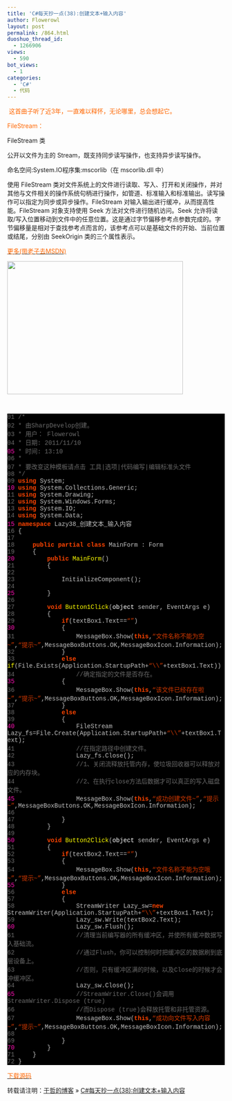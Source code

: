 ```yaml
---
title: 'C#每天抄一点(38):创建文本+输入内容'
author: Flowerowl
layout: post
permalink: /864.html
duoshuo_thread_id:
  - 1266906
views:
  - 590
bot_views:
  - 1
categories:
  - 'C#'
  - 代码
---
```

  
<span style="color: #ff6600;"> 这首曲子听了近3年，一直难以释怀，无论哪里，总会想起它。</span>

<span style="color: #ff6600;">FileStream：</span>

FileStream 类

公开以文件为主的 Stream，既支持同步读写操作，也支持异步读写操作。

命名空间:System.IO程序集:mscorlib（在 mscorlib.dll 中）

使用 FileStream 类对文件系统上的文件进行读取、写入、打开和关闭操作，并对其他与文件相关的操作系统句柄进行操作，如管道、标准输入和标准输出。读写操作可以指定为同步或异步操作。FileStream 对输入输出进行缓冲，从而提高性能。FileStream 对象支持使用 Seek 方法对文件进行随机访问。Seek 允许将读取/写入位置移动到文件中的任意位置。这是通过字节偏移参考点参数完成的。字节偏移量是相对于查找参考点而言的，该参考点可以是基础文件的开始、当前位置或结尾，分别由 SeekOrigin 类的三个属性表示。

<span style="color: #ff6600;"><a href="http://msdn.microsoft.com/zh-cn/library/system.io.filestream(VS.80).aspx" target="_blank"><span style="color: #ff6600;">更多(带老子去MSDN)</span></a></span>

<img class="aligncenter size-full wp-image-865" title="Lazynight | 夜阑" src="http://lazynight.me/wp-content/uploads/2011/11/20111110141751.jpg" alt="" width="407" height="308" />

&nbsp;

<div class="source" style="font-family: '[object HTMLOptionElement]', Consolas, 'Lucida Console', 'Courier New'; color: #c0c0c0; background-color: #000000;">
  <span style="color: #696969;">01</span> <span style="color: #696969;">/*</span><br /> <span style="color: #696969;">02</span> <span style="color: #696969;"> * 由SharpDevelop创建。</span><br /> <span style="color: #696969;">03</span> <span style="color: #696969;"> * 用户： Flowerowl</span><br /> <span style="color: #696969;">04</span> <span style="color: #696969;"> * 日期: 2011/11/10</span><br /> <span style="color: #f810b0;">05</span> <span style="color: #696969;"> * 时间: 13:10</span><br /> <span style="color: #696969;">06</span> <span style="color: #696969;"> * </span><br /> <span style="color: #696969;">07</span> <span style="color: #696969;"> * 要改变这种模板请点击 工具|选项|代码编写|编辑标准头文件</span><br /> <span style="color: #696969;">08</span> <span style="color: #696969;"> */</span><br /> <span style="color: #696969;">09</span> <span style="color: #ff4400; font-weight: bold;">using</span> <span style="color: #c0c0c0;">System</span>;<br /> <span style="color: #f810b0;">10</span> <span style="color: #ff4400; font-weight: bold;">using</span> <span style="color: #c0c0c0;">System.Collections.Generic</span>;<br /> <span style="color: #696969;">11</span> <span style="color: #ff4400; font-weight: bold;">using</span> <span style="color: #c0c0c0;">System.Drawing</span>;<br /> <span style="color: #696969;">12</span> <span style="color: #ff4400; font-weight: bold;">using</span> <span style="color: #c0c0c0;">System.Windows.Forms</span>;<br /> <span style="color: #696969;">13</span> <span style="color: #ff4400; font-weight: bold;">using</span> <span style="color: #c0c0c0;">System.IO</span>;<br /> <span style="color: #696969;">14</span> <span style="color: #ff4400; font-weight: bold;">using</span> <span style="color: #c0c0c0;">System.Data</span>;<br /> <span style="color: #f810b0;">15</span> <span style="color: #ff4400; font-weight: bold;">namespace</span> <span style="color: #c0c0c0;">Lazy38_</span><span style="color: #c0c0c0;">创建文本</span><span style="color: #c0c0c0;">_</span><span style="color: #c0c0c0;">输入内容</span><br /> <span style="color: #696969;">16</span> <span style="color: #c0c0c0;">{</span><br /> <span style="color: #696969;">17</span><br /> <span style="color: #696969;">18</span>     <span style="color: #ff4400; font-weight: bold;">public</span> <span style="color: #ff4400; font-weight: bold;">partial</span> <span style="color: #ff4400; font-weight: bold;">class</span> <span style="color: #c0c0c0;">MainForm</span> <span style="color: #c0c0c0;">:</span> <span style="color: #c0c0c0;">Form</span><br /> <span style="color: #696969;">19</span>     <span style="color: #c0c0c0;">{</span><br /> <span style="color: #f810b0;">20</span>         <span style="color: #ff4400; font-weight: bold;">public</span> <span style="color: #ffff00;">MainForm</span>()<br /> <span style="color: #696969;">21</span>         <span style="color: #c0c0c0;">{</span><br /> <span style="color: #696969;">22</span><br /> <span style="color: #696969;">23</span>             <span style="color: #c0c0c0;">InitializeComponent</span>();<br /> <span style="color: #696969;">24</span><br /> <span style="color: #f810b0;">25</span>         <span style="color: #c0c0c0;">}</span><br /> <span style="color: #696969;">26</span><br /> <span style="color: #696969;">27</span>         <span style="color: #ff4400; font-weight: bold;">void</span> <span style="color: #ffff00;">Button1Click</span>(<span style="color: #ffffff;">object</span> <span style="color: #c0c0c0;">sender</span><span style="color: #c0c0c0;">,</span> <span style="color: #c0c0c0;">EventArgs</span> <span style="color: #c0c0c0;">e</span>)<br /> <span style="color: #696969;">28</span>         <span style="color: #c0c0c0;">{</span><br /> <span style="color: #696969;">29</span>             <span style="color: #ff4400; font-weight: bold;">if</span>(<span style="color: #c0c0c0;">textBox1</span><span style="color: #c0c0c0;">.</span><span style="color: #c0c0c0;">Text</span><span style="color: #c0c0c0;">==</span><span style="color: #d13800;">&#8220;&#8221;</span>)<br /> <span style="color: #f810b0;">30</span>             <span style="color: #c0c0c0;">{</span><br /> <span style="color: #696969;">31</span>                 <span style="color: #c0c0c0;">MessageBox</span><span style="color: #c0c0c0;">.</span><span style="color: #c0c0c0;">Show</span>(<span style="color: #ff4400; font-weight: bold;">this</span><span style="color: #c0c0c0;">,</span><span style="color: #d13800;">&#8220;文件名称不能为空~&#8221;</span><span style="color: #c0c0c0;">,</span><span style="color: #d13800;">&#8220;提示~&#8221;</span><span style="color: #c0c0c0;">,</span><span style="color: #c0c0c0;">MessageBoxButtons</span><span style="color: #c0c0c0;">.</span><span style="color: #c0c0c0;">OK</span><span style="color: #c0c0c0;">,</span><span style="color: #c0c0c0;">MessageBoxIcon</span><span style="color: #c0c0c0;">.</span><span style="color: #c0c0c0;">Information</span>);<br /> <span style="color: #696969;">32</span>             <span style="color: #c0c0c0;">}</span><br /> <span style="color: #696969;">33</span>             <span style="color: #ff4400; font-weight: bold;">else</span> <span style="color: #ffff00;">if</span>(<span style="color: #c0c0c0;">File</span><span style="color: #c0c0c0;">.</span><span style="color: #c0c0c0;">Exists</span>(<span style="color: #c0c0c0;">Application</span><span style="color: #c0c0c0;">.</span><span style="color: #c0c0c0;">StartupPath</span><span style="color: #c0c0c0;">+</span><span style="color: #d13800;">&#8220;\\&#8221;</span><span style="color: #c0c0c0;">+</span><span style="color: #c0c0c0;">textBox1</span><span style="color: #c0c0c0;">.</span><span style="color: #c0c0c0;">Text</span>))<br /> <span style="color: #696969;">34</span>                 <span style="color: #696969;">//确定指定的文件是否存在。</span><br /> <span style="color: #f810b0;">35</span>             <span style="color: #c0c0c0;">{</span><br /> <span style="color: #696969;">36</span>                 <span style="color: #c0c0c0;">MessageBox</span><span style="color: #c0c0c0;">.</span><span style="color: #c0c0c0;">Show</span>(<span style="color: #ff4400; font-weight: bold;">this</span><span style="color: #c0c0c0;">,</span><span style="color: #d13800;">&#8220;该文件已经存在啦~&#8221;</span><span style="color: #c0c0c0;">,</span><span style="color: #d13800;">&#8220;提示~&#8221;</span><span style="color: #c0c0c0;">,</span><span style="color: #c0c0c0;">MessageBoxButtons</span><span style="color: #c0c0c0;">.</span><span style="color: #c0c0c0;">OK</span><span style="color: #c0c0c0;">,</span><span style="color: #c0c0c0;">MessageBoxIcon</span><span style="color: #c0c0c0;">.</span><span style="color: #c0c0c0;">Information</span>);<br /> <span style="color: #696969;">37</span>             <span style="color: #c0c0c0;">}</span><br /> <span style="color: #696969;">38</span>             <span style="color: #ff4400; font-weight: bold;">else</span><br /> <span style="color: #696969;">39</span>             <span style="color: #c0c0c0;">{</span><br /> <span style="color: #f810b0;">40</span>                 <span style="color: #c0c0c0;">FileStream</span> <span style="color: #c0c0c0;">Lazy_fs</span><span style="color: #c0c0c0;">=</span><span style="color: #c0c0c0;">File</span><span style="color: #c0c0c0;">.</span><span style="color: #c0c0c0;">Create</span>(<span style="color: #c0c0c0;">Application</span><span style="color: #c0c0c0;">.</span><span style="color: #c0c0c0;">StartupPath</span><span style="color: #c0c0c0;">+</span><span style="color: #d13800;">&#8220;\\&#8221;</span><span style="color: #c0c0c0;">+</span><span style="color: #c0c0c0;">textBox1</span><span style="color: #c0c0c0;">.</span><span style="color: #c0c0c0;">Text</span>);<br /> <span style="color: #696969;">41</span>                 <span style="color: #696969;">//在指定路径中创建文件。</span><br /> <span style="color: #696969;">42</span>                 <span style="color: #c0c0c0;">Lazy_fs</span><span style="color: #c0c0c0;">.</span><span style="color: #c0c0c0;">Close</span>();<br /> <span style="color: #696969;">43</span>                 <span style="color: #696969;">//1、关闭流释放托管内存，使垃圾回收器可以释放对应的内存块。</span><br /> <span style="color: #696969;">44</span>                 <span style="color: #696969;">//2、在执行close方法后数据才可以真正的写入磁盘文件。</span><br /> <span style="color: #f810b0;">45</span>                 <span style="color: #c0c0c0;">MessageBox</span><span style="color: #c0c0c0;">.</span><span style="color: #c0c0c0;">Show</span>(<span style="color: #ff4400; font-weight: bold;">this</span><span style="color: #c0c0c0;">,</span><span style="color: #d13800;">&#8220;成功创建文件~&#8221;</span><span style="color: #c0c0c0;">,</span><span style="color: #d13800;">&#8220;提示~&#8221;</span><span style="color: #c0c0c0;">,</span><span style="color: #c0c0c0;">MessageBoxButtons</span><span style="color: #c0c0c0;">.</span><span style="color: #c0c0c0;">OK</span><span style="color: #c0c0c0;">,</span><span style="color: #c0c0c0;">MessageBoxIcon</span><span style="color: #c0c0c0;">.</span><span style="color: #c0c0c0;">Information</span>);<br /> <span style="color: #696969;">46</span><br /> <span style="color: #696969;">47</span>             <span style="color: #c0c0c0;">}</span><br /> <span style="color: #696969;">48</span>         <span style="color: #c0c0c0;">}</span><br /> <span style="color: #696969;">49</span><br /> <span style="color: #f810b0;">50</span>         <span style="color: #ff4400; font-weight: bold;">void</span> <span style="color: #ffff00;">Button2Click</span>(<span style="color: #ffffff;">object</span> <span style="color: #c0c0c0;">sender</span><span style="color: #c0c0c0;">,</span> <span style="color: #c0c0c0;">EventArgs</span> <span style="color: #c0c0c0;">e</span>)<br /> <span style="color: #696969;">51</span>         <span style="color: #c0c0c0;">{</span><br /> <span style="color: #696969;">52</span>             <span style="color: #ff4400; font-weight: bold;">if</span>(<span style="color: #c0c0c0;">textBox2</span><span style="color: #c0c0c0;">.</span><span style="color: #c0c0c0;">Text</span><span style="color: #c0c0c0;">==</span><span style="color: #d13800;">&#8220;&#8221;</span>)<br /> <span style="color: #696969;">53</span>             <span style="color: #c0c0c0;">{</span><br /> <span style="color: #696969;">54</span>                 <span style="color: #c0c0c0;">MessageBox</span><span style="color: #c0c0c0;">.</span><span style="color: #c0c0c0;">Show</span>(<span style="color: #ff4400; font-weight: bold;">this</span><span style="color: #c0c0c0;">,</span><span style="color: #d13800;">&#8220;文件名称不能为空哦~&#8221;</span><span style="color: #c0c0c0;">,</span><span style="color: #d13800;">&#8220;提示~&#8221;</span><span style="color: #c0c0c0;">,</span><span style="color: #c0c0c0;">MessageBoxButtons</span><span style="color: #c0c0c0;">.</span><span style="color: #c0c0c0;">OK</span><span style="color: #c0c0c0;">,</span><span style="color: #c0c0c0;">MessageBoxIcon</span><span style="color: #c0c0c0;">.</span><span style="color: #c0c0c0;">Information</span>);<br /> <span style="color: #f810b0;">55</span>             <span style="color: #c0c0c0;">}</span><br /> <span style="color: #696969;">56</span>             <span style="color: #ff4400; font-weight: bold;">else</span><br /> <span style="color: #696969;">57</span>             <span style="color: #c0c0c0;">{</span><br /> <span style="color: #696969;">58</span>                 <span style="color: #c0c0c0;">StreamWriter</span> <span style="color: #c0c0c0;">Lazy_sw</span><span style="color: #c0c0c0;">=</span><span style="color: #ff4400; font-weight: bold;">new</span> <span style="color: #c0c0c0;">StreamWriter</span>(<span style="color: #c0c0c0;">Application</span><span style="color: #c0c0c0;">.</span><span style="color: #c0c0c0;">StartupPath</span><span style="color: #c0c0c0;">+</span><span style="color: #d13800;">&#8220;\\&#8221;</span><span style="color: #c0c0c0;">+</span><span style="color: #c0c0c0;">textBox1</span><span style="color: #c0c0c0;">.</span><span style="color: #c0c0c0;">Text</span>);<br /> <span style="color: #696969;">59</span>                 <span style="color: #c0c0c0;">Lazy_sw</span><span style="color: #c0c0c0;">.</span><span style="color: #c0c0c0;">Write</span>(<span style="color: #c0c0c0;">textBox2</span><span style="color: #c0c0c0;">.</span><span style="color: #c0c0c0;">Text</span>);<br /> <span style="color: #f810b0;">60</span>                 <span style="color: #c0c0c0;">Lazy_sw</span><span style="color: #c0c0c0;">.</span><span style="color: #c0c0c0;">Flush</span>();<br /> <span style="color: #696969;">61</span>                 <span style="color: #696969;">//清理当前编写器的所有缓冲区，并使所有缓冲数据写入基础流。</span><br /> <span style="color: #696969;">62</span>                 <span style="color: #696969;">//通过Flush，你可以控制何时把缓冲区的数据刷到底层设备上。</span><br /> <span style="color: #696969;">63</span>                 <span style="color: #696969;">//否则，只有缓冲区满的时候，以及Close的时候才会冲缓冲区。</span><br /> <span style="color: #696969;">64</span>                 <span style="color: #c0c0c0;">Lazy_sw</span><span style="color: #c0c0c0;">.</span><span style="color: #c0c0c0;">Close</span>();<br /> <span style="color: #f810b0;">65</span>                 <span style="color: #696969;">//StreamWriter.Close()会调用StreamWriter.Dispose (true)</span><br /> <span style="color: #696969;">66</span>                 <span style="color: #696969;">//而Dispose (true)会释放托管和非托管资源。</span><br /> <span style="color: #696969;">67</span>                 <span style="color: #c0c0c0;">MessageBox</span><span style="color: #c0c0c0;">.</span><span style="color: #c0c0c0;">Show</span>(<span style="color: #ff4400; font-weight: bold;">this</span><span style="color: #c0c0c0;">,</span><span style="color: #d13800;">&#8220;成功向文件写入内容~&#8221;</span><span style="color: #c0c0c0;">,</span><span style="color: #d13800;">&#8220;提示~&#8221;</span><span style="color: #c0c0c0;">,</span><span style="color: #c0c0c0;">MessageBoxButtons</span><span style="color: #c0c0c0;">.</span><span style="color: #c0c0c0;">OK</span><span style="color: #c0c0c0;">,</span><span style="color: #c0c0c0;">MessageBoxIcon</span><span style="color: #c0c0c0;">.</span><span style="color: #c0c0c0;">Information</span>);<br /> <span style="color: #696969;">68</span><br /> <span style="color: #696969;">69</span>             <span style="color: #c0c0c0;">}</span><br /> <span style="color: #f810b0;">70</span>         <span style="color: #c0c0c0;">}</span><br /> <span style="color: #696969;">71</span>     <span style="color: #c0c0c0;">}</span><br /> <span style="color: #696969;">72</span> <span style="color: #c0c0c0;">}</span>
</div>

<span style="color: #ff6600;"><a href="http://down.qiannao.com/space/file/flowerowl/-4e0a-4f20-5206-4eab/Lazy38_-521b-5efa-6587-672c_-8f93-5165-5185-5bb9.rar/.page" target="_blank"><span style="color: #ff6600;">下载源码</span></a></span>

转载请注明：[于哲的博客][1] &raquo; [C#每天抄一点(38):创建文本+输入内容][2]

 [1]: http://localhost/wordpress
 [2]: http://localhost/wordpress/864.html